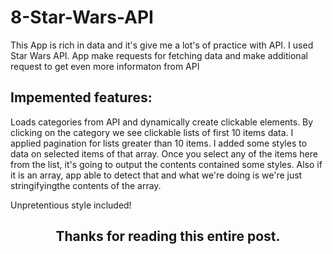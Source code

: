 # 8-Star-Wars-API

This App is rich in data and it's give me a lot's of practice with API. I used Star Wars API.
App make requests for fetching data and make additional request to get even more informaton from API

## Impemented features:
Loads categories from API and dynamically create clickable elements. By clicking on the category we see clickable lists of first 10 items data.
I applied pagination for lists greater than 10 items. 
I added some styles to data on selected items of that array. Once you select any of the items here from the list, it's going to output the contents contained some styles.
Also if it is an array, app able to detect that and what we're doing is we're just stringifyingthe contents of the array.  


Unpretentious style included!

<h2 align="center">Thanks for reading this entire post.<h2>
